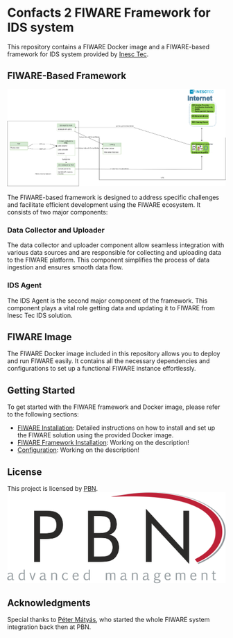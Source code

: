 # Confacts 2 FIWARE Framework for IDS system

This repository contains a FIWARE Docker image and a FIWARE-based framework for IDS system provided by [Inesc Tec](https://gitlab.inesctec.pt/ids/dataspace-4confacts).

## FIWARE-Based Framework
![FIWARE Framework](images/FIWARE_FRAMEWORK.png)

The FIWARE-based framework is designed to address specific challenges and facilitate efficient development using the FIWARE ecosystem. It consists of two major components:

### Data Collector and Uploader

The data collector and uploader component allow seamless integration with various data sources and are responsible for collecting and uploading data to the FIWARE platform. This component simplifies the process of data ingestion and ensures smooth data flow.

### IDS Agent

The IDS Agent is the second major component of the framework. This component plays a vital role getting data and updating it to FIWARE from Inesc Tec IDS solution.

## FIWARE Image

The FIWARE Docker image included in this repository allows you to deploy and run FIWARE easily. It contains all the necessary dependencies and configurations to set up a functional FIWARE instance effortlessly.

## Getting Started

To get started with the FIWARE framework and Docker image, please refer to the following sections:

- [FIWARE Installation](FIWARE_Docker/FIWARE_IMAGE_README.md): Detailed instructions on how to install and set up the FIWARE solution using the provided Docker image.
- [FIWARE Framework Installation](): Working on the description!
- [Configuration](): Working on the description!
## License

This project is licensed by [PBN](https://www.pbn.hu/).
![PBN](images/PBN_logo_transparent.png)
## Acknowledgments

Special thanks to [Péter Mátyás](https://www.linkedin.com/in/p%C3%A9ter-m%C3%A1ty%C3%A1s-a86aa4130), who started the whole FIWARE system integration back then at PBN.
